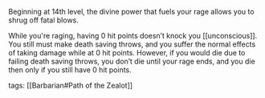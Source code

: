 Beginning at 14th level, the divine power that fuels your rage allows you to shrug off fatal blows.

While you're raging, having 0 hit points doesn’t knock you [[unconscious]]. You still must make death saving throws, and you suffer the normal effects of taking damage while at 0 hit points. However, if you would die due to failing death saving throws, you don’t die until your rage ends, and you die then only if you still have 0 hit points.

tags: [[Barbarian#Path of the Zealot]]